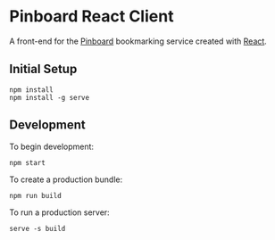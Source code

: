 # Pinboard React Client

A front-end for the [Pinboard](https://pinboard.in/) bookmarking service created with [React](https://github.com/facebook/react/).

## Initial Setup

```
npm install
npm install -g serve
```

## Development

To begin development:

```
npm start
```

To create a production bundle:

```
npm run build
```

To run a production server:

```
serve -s build
```
